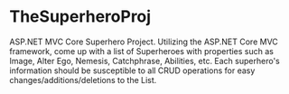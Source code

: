 # TheSuperheroProj
ASP.NET MVC Core Superhero Project. Utilizing the ASP.NET Core MVC framework, come up with a list of Superheroes with properties such as Image, Alter Ego, Nemesis, Catchphrase, Abilities, etc. Each superhero's information should be susceptible to all CRUD operations for easy changes/additions/deletions to the List.
